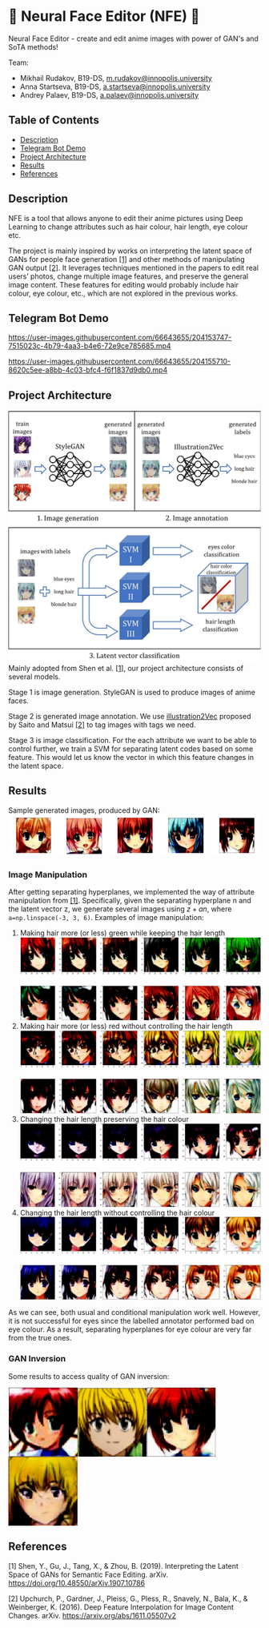 # :robot: Neural Face Editor (NFE) :art:

Neural Face Editor - create and edit anime images with power of GAN's and SoTA methods!

Team:
- Mikhail Rudakov, B19-DS, m.rudakov@innopolis.university
- Anna Startseva, B19-DS, a.startseva@innopolis.university
- Andrey Palaev, B19-DS, a.palaev@innopolis.university

## Table of Contents
- [Description](#description)
- [Telegram Bot Demo](#telegram-bot-demo)
- [Project Architecture](#project-architecture)
- [Results](#results)
- [References](#references)

## Description
NFE is a tool that allows anyone to edit their anime pictures using Deep Learning to change attributes such as hair colour, hair length, eye colour etc.

The project is mainly inspired by works on interpreting the latent space of GANs for people face generation [[1]](#1) and other methods of manipulating GAN output [[2]](#2). 
It leverages techniques mentioned in the papers to edit real users’ photos, change multiple image features, and preserve the general image content. 
These features for editing would probably include hair colour, eye colour, etc., which are not explored in the previous works.

## Telegram Bot Demo
https://user-images.githubusercontent.com/66643655/204153747-7515023c-4b79-4aa3-b4e6-72e9ce785685.mp4

https://user-images.githubusercontent.com/66643655/204155710-8620c5ee-a8bb-4c03-bfc4-f6f1837d9db0.mp4

## Project Architecture
![Step 1 and 2](images/image_generation_annotation.jpg)
![Step 3](images/svm.jpg)
Mainly adopted from Shen et al. [[1]](#1), our project architecture consists of several models.

Stage 1 is image generation. StyleGAN is used to produce images of anime faces.

Stage 2 is generated image annotation. We use [illustration2Vec](https://github.com/rezoo/illustration2vec) proposed by Saito and Matsui [[2]](#2) to tag images with tags we need.

Stage 3 is image classification. For the each attribute we want to be able to control further, we train a SVM for separating latent codes based on some feature. This would let us know the vector in which this feature changes in the latent space.

## Results
Sample generated images, produced by GAN: <br/>
![samples](images/samples.png)

### Image Manipulation
After getting separating hyperplanes, we implemented the way of attribute manipulation from [[1]](#1). Specifically, given the separating hyperplane n and the latent vector z, we generate several images using $z+an$, where `a=np.linspace(-3, 3, 6)`. Examples of image manipulation:
1. Making hair more (or less) green while keeping the hair length
![change_color_green](images/change_color_green.png)
2. Making hair more (or less) red without controlling the hair length
![change_color](images/change_color.png)
3. Changing the hair length preserving the hair colour
![change_length](images/change_length.png)
4. Changing the hair length without controlling the hair colour
![change_color_length](images/change_color_length.png)

As we can see, both usual and conditional manipulation work well. However, it is not successful for eyes since the labelled annotator performed bad on eye colour. As a result, separating hyperplanes for eye colour are very far from the true ones.

### GAN Inversion
Some results to access quality of GAN inversion:

<img align="left" width="138" height="138" src=images/gi11.png>
<img align="center" width="138" height="138" src=images/gi12.png>

<img align="left" width="138" height="138" src=images/gi21.png>
<img align="center" width="138" height="138" src=images/gi22.png>

## References
<a id="1">[1]</a>
Shen, Y., Gu, J., Tang, X., & Zhou, B. (2019). Interpreting the Latent Space of GANs for Semantic Face Editing. arXiv. https://doi.org/10.48550/arXiv.1907.10786

<a id="2">[2]</a> 
Upchurch, P., Gardner, J., Pleiss, G., Pless, R., Snavely, N., Bala, K., & Weinberger, K. (2016). Deep Feature Interpolation for Image Content Changes. arXiv. https://arxiv.org/abs/1611.05507v2
